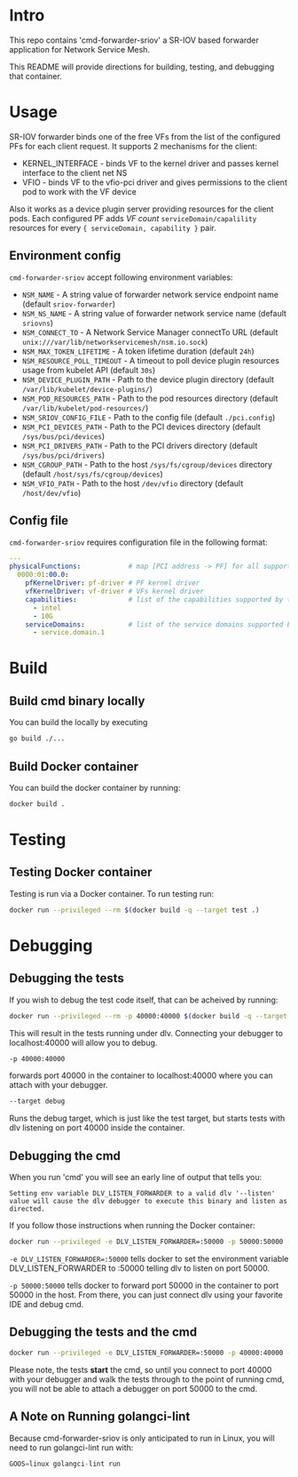 # Intro

This repo contains 'cmd-forwarder-sriov' a SR-IOV based forwarder application for Network Service Mesh. 

This README will provide directions for building, testing, and debugging that container.

# Usage

SR-IOV forwarder binds one of the free VFs from the list of the configured PFs for each client request. It supports 2
mechanisms for the client:
* KERNEL_INTERFACE - binds VF to the kernel driver and passes kernel interface to the client net NS
* VFIO - binds VF to the vfio-pci driver and gives permissions to the client pod to work with the VF device

Also it works as a device plugin server providing resources for the client pods. Each configured PF adds _VF count_
`serviceDomain/capalility` resources for every `{ serviceDomain, capability }` pair.

## Environment config

`cmd-forwarder-sriov` accept following environment variables:

* `NSM_NAME` - A string value of forwarder network service endpoint name (default `sriov-forwarder`)
* `NSM_NS_NAME` - A string value of forwarder network service name (default `sriovns`)
* `NSM_CONNECT_TO` - A Network Service Manager connectTo URL (default `unix:///var/lib/networkservicemesh/nsm.io.sock`)
* `NSM_MAX_TOKEN_LIFETIME` - A token lifetime duration (default `24h`)
* `NSM_RESOURCE_POLL_TIMEOUT` - A timeout to poll device plugin resources usage from kubelet API (default `30s`)
* `NSM_DEVICE_PLUGIN_PATH` - Path to the device plugin directory (default `/var/lib/kubelet/device-plugins/`)
* `NSM_POD_RESOURCES_PATH` - Path to the pod resources directory (default `/var/lib/kubelet/pod-resources/`)
* `NSM_SRIOV_CONFIG_FILE` - Path to the config file (default `./pci.config`)
* `NSM_PCI_DEVICES_PATH` - Path to the PCI devices directory (default `/sys/bus/pci/devices`)
* `NSM_PCI_DRIVERS_PATH` - Path to the PCI drivers directory (default `/sys/bus/pci/drivers`)
* `NSM_CGROUP_PATH` - Path to the host `/sys/fs/cgroup/devices` directory (default `/host/sys/fs/cgroup/devices`)
* `NSM_VFIO_PATH` - Path to the host `/dev/vfio` directory (default `/host/dev/vfio`)

## Config file

`cmd-forwarder-sriov` requires configuration file in the following format:
```yaml
---
physicalFunctions:            # map [PCI address -> PF] for all supported PFs
  0000:01:00.0:
    pfKernelDriver: pf-driver # PF kernel driver
    vfKernelDriver: vf-driver # VFs kernel driver
    capabilities:             # list of the capabilities supported by the PF
      - intel
      - 10G
    serviceDomains:           # list of the service domains supported by the PF
      - service.domain.1
```

# Build

## Build cmd binary locally

You can build the locally by executing

```bash
go build ./...
```

## Build Docker container

You can build the docker container by running:

```bash
docker build .
```

# Testing

## Testing Docker container

Testing is run via a Docker container.  To run testing run:

```bash
docker run --privileged --rm $(docker build -q --target test .)
```

# Debugging

## Debugging the tests
If you wish to debug the test code itself, that can be acheived by running:

```bash
docker run --privileged --rm -p 40000:40000 $(docker build -q --target debug .)
```

This will result in the tests running under dlv.  Connecting your debugger to localhost:40000 will allow you to debug.

```bash
-p 40000:40000
```
forwards port 40000 in the container to localhost:40000 where you can attach with your debugger.

```bash
--target debug
```

Runs the debug target, which is just like the test target, but starts tests with dlv listening on port 40000 inside the container.

## Debugging the cmd

When you run 'cmd' you will see an early line of output that tells you:

```Setting env variable DLV_LISTEN_FORWARDER to a valid dlv '--listen' value will cause the dlv debugger to execute this binary and listen as directed.```

If you follow those instructions when running the Docker container:
```bash
docker run --privileged -e DLV_LISTEN_FORWARDER=:50000 -p 50000:50000 --rm $(docker build -q --target test .)
```

```-e DLV_LISTEN_FORWARDER=:50000``` tells docker to set the environment variable DLV_LISTEN_FORWARDER to :50000 telling
dlv to listen on port 50000.

```-p 50000:50000``` tells docker to forward port 50000 in the container to port 50000 in the host.  From there, you can
just connect dlv using your favorite IDE and debug cmd.

## Debugging the tests and the cmd

```bash
docker run --privileged -e DLV_LISTEN_FORWARDER=:50000 -p 40000:40000 -p 50000:50000 --rm $(docker build -q --target debug .)
```

Please note, the tests **start** the cmd, so until you connect to port 40000 with your debugger and walk the tests
through to the point of running cmd, you will not be able to attach a debugger on port 50000 to the cmd.

## A Note on Running golangci-lint

Because cmd-forwarder-sriov is only anticipated to run in Linux, you will need to run golangci-lint run with:

```go
GOOS=linux golangci-lint run
```
